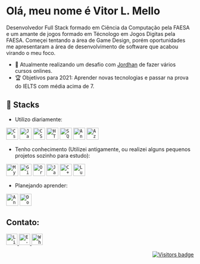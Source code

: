 # Olá, meu nome é Vitor L. Mello

Desenvolvedor Full Stack formado em Ciência da Computação pela FAESA e um amante de jogos formado em Técnologo em Jogos Digitas pela FAESA. Começei tentando a área de Game Design, porém oportunidades me apresentaram a área de desenvolvimento de software que acabou virando o meu foco.

- 🌱 Atualmente realizando um desafio com [Jordhan](https://github.com/JordhanFelix) de fazer vários cursos onlines.
- :trophy: Objetivos para 2021:  Aprender novas tecnologias e passar na prova do IELTS com média acima de 7.

## :wrench: Stacks

* Utilizo diariamente:

<code><img height="32" src="https://img.icons8.com/color/32/000000/c-sharp-logo.png" alt="Csharp" title="Csharp"/></code>
<code><img height="32" src="https://img.icons8.com/color/32/javascript.png" alt="JavaScript" title="JavaScript"/></code>
<code><img height="32" src="https://img.icons8.com/color/32/css3.png" alt="CSS3" title="CSS3"/></code>
<code><img height="32" src="https://img.icons8.com/color/32/html-5.png" alt="HTML5" title="HTML5"/></code>
<code><img height="32" src="https://img.icons8.com/color/32/000000/microsoft-sql-server.png" alt="SQLserver" title="SQLserver"/></code>
<code><img height="32" src="https://img.icons8.com/color/32/angularjs.png" alt="AngularJS" title="AngularJS"/></code>
<code><img height="32" src="https://img.icons8.com/color/32/000000/azure-1.png" alt="Azure" title="Azure"/></code>
   
* Tenho conhecimento (Utilizei antigamente, ou realizei alguns pequenos projetos sozinho para estudo): 
   
<code><img height="32" src="https://img.icons8.com/metro/30/000000/mysql.png" alt="MySql" title="MySql"/></code>
<code><img height="32" src="https://img.icons8.com/material-outlined/30/github.png" alt="Github" title="Github"/></code>
<code><img height="32" src="https://img.icons8.com/plasticine/30/000000/oracle-pl-sql--v3.png" alt="OracleSQL" title="OracleSQL"/></code>
<code><img height="32" src="https://img.icons8.com/dusk/30/000000/java-coffee-cup-logo.png" alt="Java" title="Java"/></code>
<code><img height="32" src="https://img.icons8.com/color/30/000000/c-plus-plus-logo.png" alt="C++" title="C++"/></code>
<code><img height="32" src="https://encrypted-tbn0.gstatic.com/images?q=tbn:ANd9GcQCOsj91WqOOqVNlTJLklziiBMtyo2eanDDtg&usqp=CAU" alt="Lua" title="Lua"/></code>

* Planejando aprender:

<code><img height="32" src="https://cdn.icon-icons.com/icons2/2699/PNG/32/angular_logo_icon_169595.png" alt="Angular" title="Angular"/></code>
<code><img height="32" src="https://img.icons8.com/dusk/32/000000/docker.png" alt="Docker" title="Docker"/></code>

## Contato:
<a href="https://www.linkedin.com/in/vitorlmello/">
  <code><img alt="LinkedIn" width="30" src="https://cdn.worldvectorlogo.com/logos/linkedin-icon-2.svg" /></code>
</a>

<a href="mailto:vitorlmello5@gmail.com">
  <code><img alt="E-mail" width="30" src="https://www.flaticon.com/svg/static/icons/svg/732/732200.svg" /></code>
</a>

<a href="https://wa.me/5527992682417">
  <code><img alt="Whatsapp" width="30" src="https://cdn.worldvectorlogo.com/logos/whatsapp-symbol.svg" /></code>
</a>

<p align="right">
  <a href="https://badges.pufler.dev">
      <img src="https://badges.pufler.dev/visits/vitorlmello/vitorlmello" alt="Visitors badge" />
   </a>
</p>
